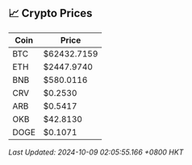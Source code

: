 ## 📈 Crypto Prices

| Coin | Price |
| ---- | ----- |
| BTC | $62432.7159 |
| ETH | $2447.9740 |
| BNB | $580.0116 |
| CRV | $0.2530 |
| ARB | $0.5417 |
| OKB | $42.8130 |
| DOGE | $0.1071 |

_Last Updated: 2024-10-09 02:05:55.166 +0800 HKT_